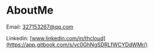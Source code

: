 # AboutMe

Email: 327153267@qq.com

Linkedin:  [www.linkedin.com/in/thcloud](https://app.gitbook.com/s/vc0GhNgSDRLfWCYDdWMr/)
